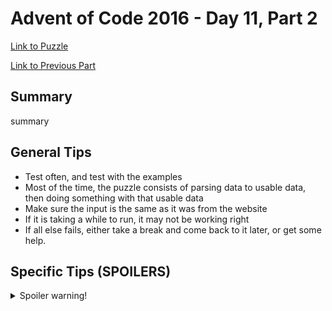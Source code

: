 # Advent of Code 2016 - Day 11, Part 2

[Link to Puzzle](https://adventofcode.com/2016/day/11#part2)

[Link to Previous Part](https://github.com/CodingAP/unofficial-aoc-syllabus/blob/main/years/2016/day11/part1.md)

## Summary
summary

## General Tips
- Test often, and test with the examples
- Most of the time, the puzzle consists of parsing data to usable data, then doing something with that usable data
- Make sure the input is the same as it was from the website
- If it is taking a while to run, it may not be working right
- If all else fails, either take a break and come back to it later, or get some help.

## Specific Tips (SPOILERS)
<details> <summary>Spoiler warning!</summary>

specific tips

</details>